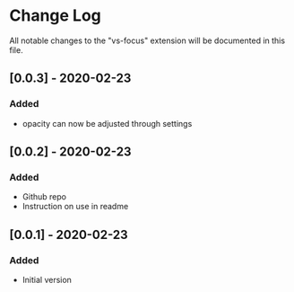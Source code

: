 # Change Log

All notable changes to the "vs-focus" extension will be documented in this file.

## [0.0.3] - 2020-02-23

### Added

- opacity can now be adjusted through settings

## [0.0.2] - 2020-02-23

### Added

- Github repo
- Instruction on use in readme

## [0.0.1] - 2020-02-23

### Added

- Initial version
